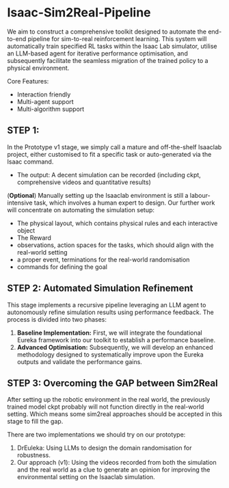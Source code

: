 # Isaac-Sim2Real-Pipeline

We aim to construct a comprehensive toolkit designed to automate the end-to-end pipeline for sim-to-real reinforcement learning. This system will automatically train specified RL tasks within the Isaac Lab simulator, utilise an LLM-based agent for iterative performance optimisation, and subsequently facilitate the seamless migration of the trained policy to a physical environment.

Core Features:

- Interaction friendly
- Multi-agent support
- Multi-algorithm support

## STEP 1:

In the Prototype v1 stage, we simply call a mature and off-the-shelf Isaaclab project, either customised to fit a specific task or auto-generated via the Isaac command.

- The output: A decent simulation can be recorded (including ckpt, comprehensive videos and quantitative results)

(**Optional**) Manually setting up the Isaaclab environment is still a labour-intensive task, which involves a human expert to design. Our further work will concentrate on automating the simulation setup:


- The physical layout, which contains physical rules and each interactive object
- The Reward
- observations, action spaces for the tasks, which should align with the real-world setting
- a proper event, terminations for the real-world randomisation
- commands for defining the goal

## STEP 2: Automated Simulation Refinement

This stage implements a recursive pipeline leveraging an LLM agent to autonomously refine simulation results using performance feedback. The process is divided into two phases:

1. **Baseline Implementation:** First, we will integrate the foundational Eureka framework into our toolkit to establish a performance baseline.
2. **Advanced Optimisation:** Subsequently, we will develop an enhanced methodology designed to systematically improve upon the Eureka outputs and validate the performance gains.

## STEP 3: Overcoming the GAP between Sim2Real

After setting up the robotic environment in the real world, the previously trained model ckpt probably will not function directly in the real-world setting. Which means some sim2real approaches should be accepted in this stage to fill the gap.

There are two implementations we should try on our prototype:

1. DrEuleka: Using LLMs to design the domain randomisation for robustness.
2. Our approach (v1): Using the videos recorded from both the simulation and the real world as a clue to generate an opinion for improving the environmental setting on the Isaaclab simulation.